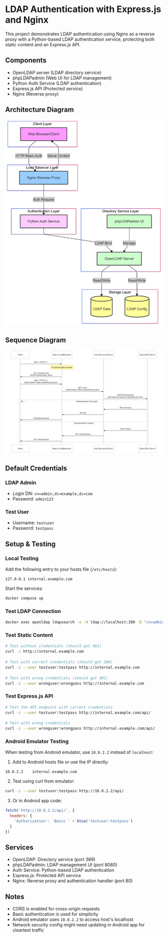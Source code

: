 # LDAP Authentication with Express.js and Nginx

This project demonstrates LDAP authentication using Nginx as a reverse proxy with a Python-based LDAP authentication service, protecting both static content and an Express.js API.

## Components

- OpenLDAP server (LDAP directory service)
- phpLDAPadmin (Web UI for LDAP management)
- Python Auth Service (LDAP authentication)
- Express.js API (Protected service)
- Nginx (Reverse proxy)

## Architecture Diagram

![Architecture Diagram](./docs/architecture.png)

## Sequence Diagram

![Sequence Diagram](./docs/sequence-diagram.png)

## Default Credentials

### LDAP Admin
- Login DN: `cn=admin,dc=example,dc=com`
- Password: `admin123`

### Test User
- Username: `testuser`
- Password: `testpass`

## Setup & Testing

### Local Testing

Add the following entry to your hosts file (`/etc/hosts`):
```
127.0.0.1 internal.example.com
```

Start the services:
```bash
docker compose up
```

### Test LDAP Connection
```bash
docker exec openldap ldapsearch -x -H ldap://localhost:389 -D "cn=admin,dc=example,dc=com" -w admin123 -b "dc=example,dc=com"
```

### Test Static Content

```bash
# Test without credentials (should get 401)
curl -i http://internal.example.com

# Test with correct credentials (should get 200)
curl -i --user testuser:testpass http://internal.example.com

# Test with wrong credentials (should get 401)
curl -i --user wronguser:wrongpass http://internal.example.com
```

### Test Express.js API

```bash
# Test the API endpoint with correct credentials
curl -i --user testuser:testpass http://internal.example.com/api/

# Test with wrong credentials
curl -i --user wronguser:wrongpass http://internal.example.com/api/
```

### Android Emulator Testing

When testing from Android emulator, use `10.0.2.2` instead of `localhost`:

1. Add to Android hosts file or use the IP directly:
```
10.0.2.2    internal.example.com
```

2. Test using curl from emulator:
```bash
curl -i --user testuser:testpass http://10.0.2.2/api/
```

3. Or in Android app code:
```javascript
fetch('http://10.0.2.2/api/', {
  headers: {
    'Authorization': 'Basic ' + btoa('testuser:testpass')
  }
})
```

## Services

- OpenLDAP: Directory service (port 389)
- phpLDAPadmin: LDAP management UI (port 8080)
- Auth Service: Python-based LDAP authentication
- Express.js: Protected API service
- Nginx: Reverse proxy and authentication handler (port 80)

## Notes

- CORS is enabled for cross-origin requests
- Basic authentication is used for simplicity
- Android emulator uses `10.0.2.2` to access host's localhost
- Network security config might need updating in Android app for cleartext traffic
